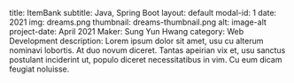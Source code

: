 title: ItemBank
subtitle: Java, Spring Boot
layout: default
modal-id: 1
date: 2021
img: dreams.png
thumbnail: dreams-thumbnail.png
alt: image-alt
project-date: April 2021
Maker: Sung Yun Hwang
category: Web Development
description: Lorem ipsum dolor sit amet, usu cu alterum nominavi lobortis. At duo novum diceret. Tantas apeirian vix et, usu sanctus postulant inciderint ut, populo diceret necessitatibus in vim. Cu eum dicam feugiat noluisse.

